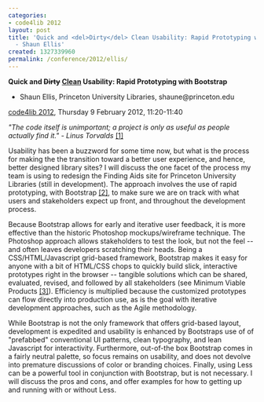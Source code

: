 ```yaml
---
categories:
- code4lib 2012
layout: post
title: 'Quick and <del>Dirty</del> Clean Usability: Rapid Prototyping with Bootstrap
  - Shaun Ellis'
created: 1327339960
permalink: /conference/2012/ellis/
---
```

<strong>Quick and <del>Dirty</del> <ins>Clean</ins> Usability: Rapid Prototyping with Bootstrap</strong>
<ul>
<li>Shaun Ellis, Princeton University Libraries, shaune@princeton.edu</li>
</ul>
<p><a href="/conference/2012/">code4lib 2012</a>, Thursday 9 February 2012, 11:20-11:40</p>
<p>
<em>"The code itself is unimportant; a project is only as useful as people actually find it." - Linus Torvalds</em> <a href="http://bit.ly/p4uuyy">[1]</a>
</p>
<p>
Usability has been a buzzword for some time now, but what is the process for making the the transition toward a better user experience, and hence, better designed library sites? I will discuss the one facet of the process my team is using to redesign the Finding Aids site for Princeton University Libraries (still in development). The approach involves the use of rapid prototyping, with Bootstrap <a href="http://twitter.github.com/bootstrap/">[2]</a>, to make sure we are on track with what users and stakeholders expect up front, and throughout the development process.
</p>
<p>
Because Bootstrap allows for early and iterative user feedback, it is more effective than the historic Photoshop mockups/wireframe technique. The Photoshop approach allows stakeholders to test the look, but not the feel -- and often leaves developers scratching their heads. Being a CSS/HTML/Javascript grid-based framework, Bootstrap makes it easy for anyone with a bit of HTML/CSS chops to quickly build slick, interactive prototypes right in the browser -- tangible solutions which can be shared, evaluated, revised, and followed by all stakeholders (see Minimum Viable Products <a href="http://en.wikipedia.org/wiki/Minimum_viable_product">[3]</a>). Efficiency is multiplied because the customized prototypes can flow directly into production use, as is the goal with iterative development approaches, such as the Agile methodology.
</p>
<p>
While Bootstrap is not the only framework that offers grid-based layout, development is expedited and usability is enhanced by Bootstraps use of of "prefabbed" conventional UI patterns, clean typography, and lean Javascript for interactivity. Furthermore, out-of-the box Bootstrap comes in a fairly neutral palette, so focus remains on usability, and does not devolve into premature discussions of color or branding choices. Finally, using Less can be a powerful tool in conjunction with Bootstrap, but is not necessary. I will discuss the pros and cons, and offer examples for how to getting up and running with or without Less.
</p>
